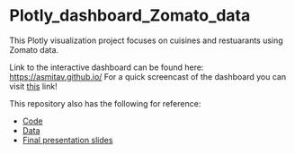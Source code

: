 # Plotly_dashboard_Zomato_data

This Plotly visualization project focuses on cuisines and restuarants using Zomato data.

Link to the interactive dashboard can be found here: https://asmitav.github.io/
For a quick screencast of the dashboard you can visit [this](https://youtu.be/taAgruJH9Gk) link!

This repository also has the following for reference:

* [Code](https://github.com/asmitav/asmitav.github.io/tree/master/Plotly%20code)
* [Data](https://github.com/asmitav/asmitav.github.io/tree/master/data)
* [Final presentation slides](https://github.com/asmitav/asmitav.github.io/blob/master/Data%20Viz%20Presentation.pdf)



